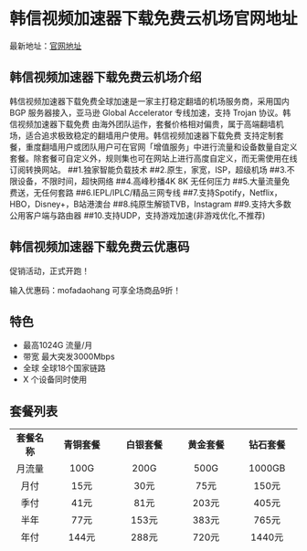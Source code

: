 # 韩信视频加速器下载免费云机场官网地址

最新地址：[官网地址](https://老牌机场.com)

## 韩信视频加速器下载免费云机场介绍

韩信视频加速器下载免费全球加速是一家主打稳定翻墙的机场服务商，采用国内 BGP 服务器接入，亚马逊 Global Accelerator 专线加速，支持 Trojan 协议。韩信视频加速器下载免费 由海外团队运作，套餐价格相对偏贵，属于高端翻墙机场，适合追求极致稳定的翻墙用户使用。韩信视频加速器下载免费 支持定制套餐，重度翻墙用户或团队用户可在官网「增值服务」中进行流量和设备数量自定义套餐。除套餐可自定义外，规则集也可在网站上进行高度自定义，而无需使用在线订阅转换网站。
##1.独家智能负载技术
##2.原生，家宽，ISP，超级机场
##3.不限设备，不限时间，超快网络
##4.高峰秒播4K 8K 无任何压力
##5.大量流量免费送，无任何套路
##6.IEPL/IPLC/精品三网专线
##7.支持Spotify，Netflix，HBO，Disney+，B站港澳台
##8.纯原生解锁TVB，Instagram 
##9.支持大多数公用客户端与路由器
##10.支持UDP，支持游戏加速(非游戏优化,不推荐)
## 韩信视频加速器下载免费云优惠码

促销活动，正式开跑！

 输入优惠码：mofadaohang 可享全场商品9折！

## 特色

* 最高1024G 流量/月
* 带宽 最大突发3000Mbps
* 全球 全球18个国家链路
* X 个设备同时使用

## 套餐列表

<table style="border-collapse: collapse; width: 100%; height: 201px;">
<tbody>
<tr style="height: 26px;">
<td style="width: 11.2726%; text-align: center; height: 26px;"><strong>套餐名称</strong></td>
<td style="width: 17.2596%; text-align: center; height: 26px;"><strong>青铜套餐</strong></td>
<td style="width: 17.1843%; text-align: center; height: 26px;"><strong>白银套餐</strong></td>
<td style="width: 16.8587%; text-align: center; height: 26px;"><strong>黄金套餐</strong></td>
<td style="width: 16.7585%; text-align: center;"><strong>钻石套餐</strong></td>
</tr>
<tr style="height: 26px;">
<td style="width: 11.2726%; text-align: center; height: 26px;">月流量</td>
<td style="width: 17.2596%; text-align: center; height: 26px;">100G</td>
<td style="width: 17.1843%; text-align: center; height: 26px;">200G</td>
<td style="width: 16.8587%; text-align: center; height: 26px;">500G</td>
<td style="width: 16.7585%; text-align: center;">1000GB</td>
</tr>
<tr style="height: 26px;">
<td style="width: 11.2726%; text-align: center; height: 26px;">月付</td>
<td style="width: 17.2596%; text-align: center; height: 26px;">15元</td>
<td style="width: 17.1843%; text-align: center; height: 26px;">30元</td>
<td style="width: 16.8587%; text-align: center; height: 26px;">75元</td>
<td style="width: 16.7585%; text-align: center;">150元</td>
</tr>
<tr style="height: 26px;">
<td style="width: 11.2726%; text-align: center; height: 26px;">季付</td>
<td style="width: 17.2596%; text-align: center; height: 26px;">41元</td>
<td style="width: 17.1843%; text-align: center; height: 26px;">81元</td>
<td style="width: 16.8587%; text-align: center; height: 26px;">203元</td>
<td style="width: 16.7585%; text-align: center;">405元</td>
</tr>
<tr>
<td style="width: 11.2726%; text-align: center;">半年</td>
<td style="width: 17.2596%; text-align: center;">77元</td>
<td style="width: 17.1843%; text-align: center;">153元</td>
<td style="width: 16.8587%; text-align: center;">383元</td>
<td style="width: 16.7585%; text-align: center;">765元</td>
</tr>
<tr style="height: 26px;">
<td style="width: 11.2726%; text-align: center; height: 26px;">年付</td>
<td style="width: 17.2596%; text-align: center; height: 26px;">144元</td>
<td style="width: 17.1843%; text-align: center; height: 26px;">288元</td>
<td style="width: 16.8587%; text-align: center; height: 26px;">720元</td>
<td style="width: 16.7585%; text-align: center;">1440元</td>
</tr>
<tr>
<td style="width: 11.2726%; text-align: center;">套餐详情</td>
<td style="text-align: left; width: 51.3026%;" colspan="4">每 30 天重置流量，不限制客户端数量，不限制速度，支持所有节点线路，多数流媒体解锁，快速客服响应，全平台客户端。</td>
</tr>
</tbody>
</table>


